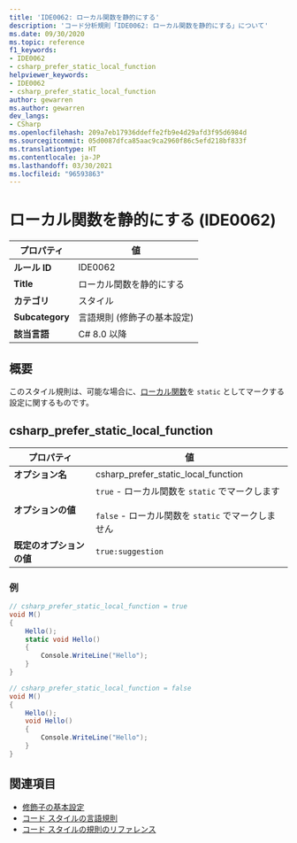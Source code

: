 ```yaml
---
title: 'IDE0062: ローカル関数を静的にする'
description: 'コード分析規則「IDE0062: ローカル関数を静的にする」について'
ms.date: 09/30/2020
ms.topic: reference
f1_keywords:
- IDE0062
- csharp_prefer_static_local_function
helpviewer_keywords:
- IDE0062
- csharp_prefer_static_local_function
author: gewarren
ms.author: gewarren
dev_langs:
- CSharp
ms.openlocfilehash: 209a7eb17936ddeffe2fb9e4d29afd3f95d6984d
ms.sourcegitcommit: 05d0087dfca85aac9ca2960f86c5efd218bf833f
ms.translationtype: HT
ms.contentlocale: ja-JP
ms.lasthandoff: 03/30/2021
ms.locfileid: "96593863"
---
```

# <a name="make-local-function-static-ide0062"></a>ローカル関数を静的にする (IDE0062)

|プロパティ|値|
|-|-|
| **ルール ID** | IDE0062 |
| **Title** | ローカル関数を静的にする |
| **カテゴリ** | スタイル |
| **Subcategory** | 言語規則 (修飾子の基本設定) |
| **該当言語** | C# 8.0 以降 |

## <a name="overview"></a>概要

このスタイル規則は、可能な場合に、[ローカル関数](../../../csharp/programming-guide/classes-and-structs/local-functions.md)を `static` としてマークする設定に関するものです。

## <a name="csharp_prefer_static_local_function"></a>csharp_prefer_static_local_function

|プロパティ|値|
|-|-|
| **オプション名** | csharp_prefer_static_local_function |
| **オプションの値** | `true` - ローカル関数を `static` でマークします<br /><br />`false` - ローカル関数を `static` でマークしません |
| **既定のオプションの値** | `true:suggestion` |

### <a name="example"></a>例

```csharp
// csharp_prefer_static_local_function = true
void M()
{
    Hello();
    static void Hello()
    {
        Console.WriteLine("Hello");
    }
}

// csharp_prefer_static_local_function = false
void M()
{
    Hello();
    void Hello()
    {
        Console.WriteLine("Hello");
    }
}
```

## <a name="see-also"></a>関連項目

- [修飾子の基本設定](modifier-preferences.md)
- [コード スタイルの言語規則](language-rules.md)
- [コード スタイルの規則のリファレンス](index.md)
